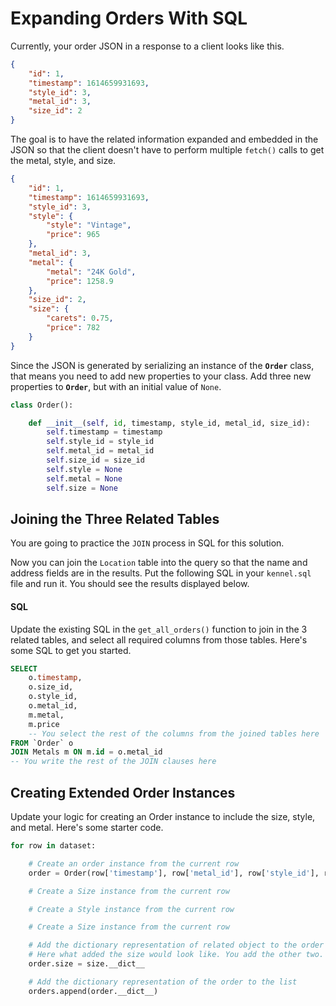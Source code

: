 # Expanding Orders With SQL

Currently, your order JSON in a response to a client looks like this.

```json
{
    "id": 1,
    "timestamp": 1614659931693,
    "style_id": 3,
    "metal_id": 3,
    "size_id": 2
}
```

The goal is to have the related information expanded and embedded in the JSON so that the client doesn't have to perform multiple `fetch()` calls to get the metal, style, and size.

```json
{
    "id": 1,
    "timestamp": 1614659931693,
    "style_id": 3,
    "style": {
        "style": "Vintage",
        "price": 965
    },
    "metal_id": 3,
    "metal": {
        "metal": "24K Gold",
        "price": 1258.9
    },
    "size_id": 2,
    "size": {
        "carets": 0.75,
        "price": 782
    }
}
```

Since the JSON is generated by serializing an instance of the **`Order`** class, that means you need to add new properties to your class. Add three new properties to **`Order`**, but with an initial value of `None`.

```py
class Order():

    def __init__(self, id, timestamp, style_id, metal_id, size_id):
        self.timestamp = timestamp
        self.style_id = style_id
        self.metal_id = metal_id
        self.size_id = size_id
        self.style = None
        self.metal = None
        self.size = None
```

## Joining the Three Related Tables

You are going to practice the `JOIN` process in SQL for this solution.

Now you can join the `Location` table into the query so that the name and address fields are in the results. Put the following SQL in your `kennel.sql` file and run it. You should see the results displayed below.

#### SQL

Update the existing SQL in the `get_all_orders()` function to join in the 3 related tables, and select all required columns from those tables. Here's some SQL to get you started.

```sql
SELECT
    o.timestamp,
    o.size_id,
    o.style_id,
    o.metal_id,
    m.metal,
    m.price
    -- You select the rest of the columns from the joined tables here
FROM `Order` o
JOIN Metals m ON m.id = o.metal_id
-- You write the rest of the JOIN clauses here
```

## Creating Extended Order Instances

Update your logic for creating an Order instance to include the size, style, and metal. Here's some starter code.

```py
for row in dataset:

    # Create an order instance from the current row
    order = Order(row['timestamp'], row['metal_id'], row['style_id'], row['size_id'])

    # Create a Size instance from the current row

    # Create a Style instance from the current row

    # Create a Size instance from the current row

    # Add the dictionary representation of related object to the order instance
    # Here what added the size would look like. You add the other two.
    order.size = size.__dict__

    # Add the dictionary representation of the order to the list
    orders.append(order.__dict__)
```
